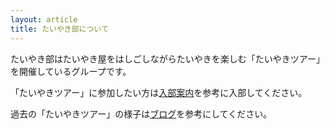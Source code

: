 ```yaml
---
layout: article
title: たいやき部について
---
```


たいやき部はたいやき屋をはしごしながらたいやきを楽しむ「たいやきツアー」を開催しているグループです。

「たいやきツアー」に参加したい方は[入部案内](/how-to-join/)を参考に入部してください。

過去の「たいやきツアー」の様子は[ブログ](/blog/)を参考にしてください。

